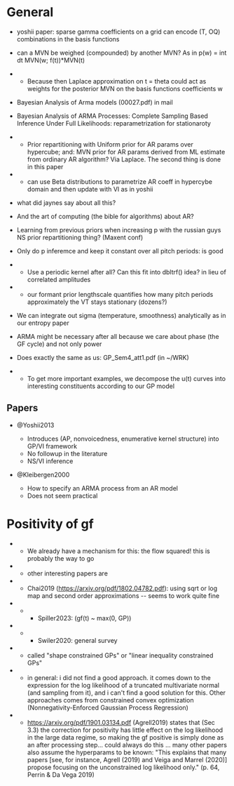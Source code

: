# General
- yoshii paper: sparse gamma coefficients on a grid can encode (T, OQ) combinations in the basis functions
- can a MVN be weighed (compounded) by another MVN? As in p(w) = int dt MVN(w; f(t))*MVN(t)
- - Because then Laplace approximation on t = theta could act as weights for the posterior MVN on the basis functions coefficients w
- Bayesian Analysis of Arma models (00027.pdf) in mail
- Bayesian Analysis of ARMA Processes: Complete Sampling Based Inference
Under Full Likelihoods: reparametrization for stationaroty
- - Prior repartitioning with Uniform prior for AR params over hypercube; and: MVN prior for AR params derived from ML estimate from ordinary AR algorithm? Via Laplace. The second thing is done in this paper
- - can use Beta distributions to parametrize AR coeff in hypercybe domain and then update with VI as in yoshii
- what did jaynes say about all this?
- And the art of computing (the bible for algorithms) about AR?
- Learning from previous priors when increasing p with the russian guys NS prior repartitioning thing? (Maxent conf)
- Only do p inferemce and keep it constant over all pitch periods: is good
- - Use a periodic kernel after all? Can this fit into dbltrf() idea? in lieu of correlated amplitudes
- - our formant prior lengthscale quantifies how many pitch periods approximately the VT stays stationary (dozens?)
- We can integrate out sigma (temperature, smoothness) analytically as in our entropy paper
- ARMA might be necessary after all because we care about phase (the GF cycle) and not only power


- Does exactly the same as us: GP_Sem4_att1.pdf (in ~/WRK)
- - To get more important examples, we decompose the u(t)
 curves into interesting constituents according to our GP model


## Papers

- @Yoshii2013
  - Introduces (AP, nonvoicedness, enumerative kernel structure) into GP/VI framework
  - No followup in the literature
  - NS/VI inference

- @Kleibergen2000
  - How to specify an ARMA process from an AR model
  - Does not seem practical

# Positivity of gf
- - We already have a mechanism for this: the flow squared! this is probably the way to go
- - other interesting papers are 
- - Chai2019 (https://arxiv.org/pdf/1802.04782.pdf): using sqrt or log map and second order approximations -- seems to work quite fine
- - - Spiller2023: (gf(t) ~ max(0, GP))
- - - Swiler2020: general survey
- - called "shape constrained GPs" or "linear inequality constrained GPs"
- - in general: i did not find a good approach. it comes down to the expression for the log likelihood of a truncated multivariate normal (and sampling from it), and i can't find a good solution for this. Other approaches comes from constrained convex optimization (Nonnegativity-Enforced Gaussian Process Regression)
- - https://arxiv.org/pdf/1901.03134.pdf (Agrell2019) states that (Sec 3.3) the correction for positivity has little effect on the log likelihood in the large data regime, so making the gf positive is simply done as an after processing step... could always do this ... many other papers also assume the hyperparams to be known: "This explains that many papers [see, for instance, Agrell (2019) and Veiga and Marrel (2020)] propose focusing on the
unconstrained log likelihood only." (p. 64,  Perrin & Da Vega 2019)